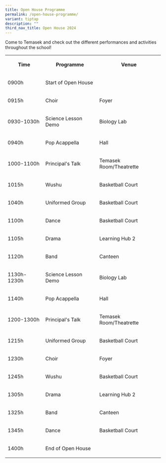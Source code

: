```yaml
---
title: Open House Programme
permalink: /open-house-programme/
variant: tiptap
description: ""
third_nav_title: Open House 2024
---
```

<p>Come to Temasek and check out the different performances and activities
throughout the school!</p>
<p></p>
<table style="minWidth: 75px">
<colgroup>
<col>
<col>
<col>
</colgroup>
<tbody>
<tr>
<th rowspan="1" colspan="1">
<p>Time</p>
</th>
<th rowspan="1" colspan="1">
<p>Programme</p>
</th>
<th rowspan="1" colspan="1">
<p>Venue</p>
</th>
</tr>
<tr>
<td rowspan="1" colspan="1">
<p>0900h</p>
</td>
<td rowspan="1" colspan="1">
<p>Start of Open House</p>
</td>
<td rowspan="1" colspan="1">
<p></p>
</td>
</tr>
<tr>
<td rowspan="1" colspan="1">
<p>0915h</p>
</td>
<td rowspan="1" colspan="1">
<p>Choir</p>
</td>
<td rowspan="1" colspan="1">
<p>Foyer</p>
</td>
</tr>
<tr>
<td rowspan="1" colspan="1">
<p>0930-1030h</p>
</td>
<td rowspan="1" colspan="1">
<p>Science Lesson Demo</p>
</td>
<td rowspan="1" colspan="1">
<p>Biology Lab</p>
</td>
</tr>
<tr>
<td rowspan="1" colspan="1">
<p>0940h</p>
</td>
<td rowspan="1" colspan="1">
<p>Pop Acappella</p>
</td>
<td rowspan="1" colspan="1">
<p>Hall</p>
</td>
</tr>
<tr>
<td rowspan="1" colspan="1">
<p>1000-1100h</p>
</td>
<td rowspan="1" colspan="1">
<p>Principal's Talk</p>
</td>
<td rowspan="1" colspan="1">
<p>Temasek Room/Theatrette</p>
</td>
</tr>
<tr>
<td rowspan="1" colspan="1">
<p>1015h</p>
</td>
<td rowspan="1" colspan="1">
<p>Wushu</p>
</td>
<td rowspan="1" colspan="1">
<p>Basketball Court</p>
</td>
</tr>
<tr>
<td rowspan="1" colspan="1">
<p>1040h</p>
</td>
<td rowspan="1" colspan="1">
<p>Uniformed Group</p>
</td>
<td rowspan="1" colspan="1">
<p>Basketball Court</p>
</td>
</tr>
<tr>
<td rowspan="1" colspan="1">
<p>1100h</p>
</td>
<td rowspan="1" colspan="1">
<p>Dance</p>
</td>
<td rowspan="1" colspan="1">
<p>Basketball Court</p>
</td>
</tr>
<tr>
<td rowspan="1" colspan="1">
<p>1105h</p>
</td>
<td rowspan="1" colspan="1">
<p>Drama</p>
</td>
<td rowspan="1" colspan="1">
<p>Learning Hub 2</p>
</td>
</tr>
<tr>
<td rowspan="1" colspan="1">
<p>1120h</p>
</td>
<td rowspan="1" colspan="1">
<p>Band</p>
</td>
<td rowspan="1" colspan="1">
<p>Canteen</p>
</td>
</tr>
<tr>
<td rowspan="1" colspan="1">
<p>1130h-1230h</p>
</td>
<td rowspan="1" colspan="1">
<p>Science Lesson Demo</p>
</td>
<td rowspan="1" colspan="1">
<p>Biology Lab</p>
</td>
</tr>
<tr>
<td rowspan="1" colspan="1">
<p>1140h</p>
</td>
<td rowspan="1" colspan="1">
<p>Pop Acappella</p>
</td>
<td rowspan="1" colspan="1">
<p>Hall</p>
</td>
</tr>
<tr>
<td rowspan="1" colspan="1">
<p>1200-1300h</p>
</td>
<td rowspan="1" colspan="1">
<p>Principal's Talk</p>
</td>
<td rowspan="1" colspan="1">
<p>Temasek Room/Theatrette</p>
</td>
</tr>
<tr>
<td rowspan="1" colspan="1">
<p>1215h</p>
</td>
<td rowspan="1" colspan="1">
<p>Uniformed Group</p>
</td>
<td rowspan="1" colspan="1">
<p>Basketball Court</p>
</td>
</tr>
<tr>
<td rowspan="1" colspan="1">
<p>1230h</p>
</td>
<td rowspan="1" colspan="1">
<p>Choir</p>
</td>
<td rowspan="1" colspan="1">
<p>Foyer</p>
</td>
</tr>
<tr>
<td rowspan="1" colspan="1">
<p>1245h</p>
</td>
<td rowspan="1" colspan="1">
<p>Wushu</p>
</td>
<td rowspan="1" colspan="1">
<p>Basketball Court</p>
</td>
</tr>
<tr>
<td rowspan="1" colspan="1">
<p>1305h</p>
</td>
<td rowspan="1" colspan="1">
<p>Drama</p>
</td>
<td rowspan="1" colspan="1">
<p>Learning Hub 2</p>
</td>
</tr>
<tr>
<td rowspan="1" colspan="1">
<p>1325h</p>
</td>
<td rowspan="1" colspan="1">
<p>Band</p>
</td>
<td rowspan="1" colspan="1">
<p>Canteen</p>
</td>
</tr>
<tr>
<td rowspan="1" colspan="1">
<p>1345h</p>
</td>
<td rowspan="1" colspan="1">
<p>Dance</p>
</td>
<td rowspan="1" colspan="1">
<p>Basketball Court</p>
</td>
</tr>
<tr>
<td rowspan="1" colspan="1">
<p>1400h</p>
</td>
<td rowspan="1" colspan="1">
<p>End of Open House</p>
</td>
<td rowspan="1" colspan="1">
<p></p>
</td>
</tr>
</tbody>
</table>
<p></p>